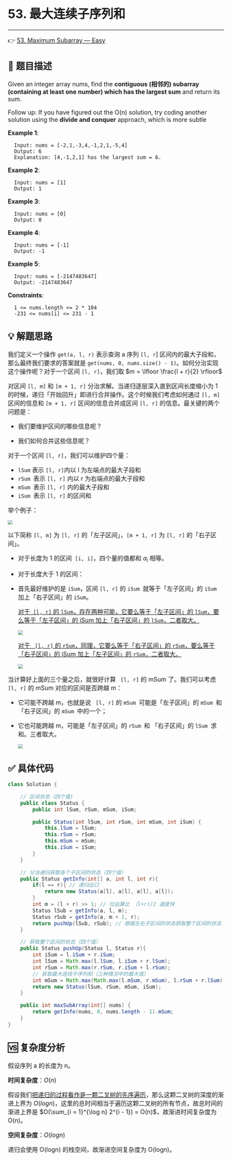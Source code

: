 # 53. 最大连续子序列和

---



👉 [53. Maximum Subarray — Easy](https://leetcode-cn.com/problems/maximum-subarray/)

## 📜 题目描述 

Given an integer array nums, find the **contiguous (相邻的) subarray (containing at least one number) which has the largest sum** and return its sum.

Follow up: If you have figured out the O(n) solution, try coding another solution using the **divide and conquer** approach, which is more subtle

**Example 1**:

```
  Input: nums = [-2,1,-3,4,-1,2,1,-5,4]
  Output: 6
  Explanation: [4,-1,2,1] has the largest sum = 6.
```

  **Example 2**:

```
  Input: nums = [1]
  Output: 1
```

  **Example 3**:

```
  Input: nums = [0]
  Output: 0
```

  **Example 4**:

```
  Input: nums = [-1]
  Output: -1
```

  **Example 5**:

```
  Input: nums = [-2147483647]
  Output: -2147483647
```

  **Constraints**:

```
  1 <= nums.length <= 2 * 104
  -231 <= nums[i] <= 231 - 1
```

## 💡 解题思路

我们定义一个操作 `get(a, l, r)` 表示查询 a 序列 `[l, r`] 区间内的最大子段和，那么最终我们要求的答案就是 `get(nums, 0, nums.size() - 1)`。如何分治实现这个操作呢？对于一个区间 `[l, r]`，我们取 $m = \lfloor \frac{l + r}{2} \rfloor$
	
对区间 `[l, m]` 和 `[m + 1, r]` 分治求解。当递归逐层深入直到区间长度缩小为 1 的时候，递归「开始回升」即进行合并操作。这个时候我们考虑如何通过 `[l, m]`  区间的信息和 `[m + 1, r]`  区间的信息合并成区间 `[l, r]` 的信息。最关键的两个问题是：

- 我们要维护区间的哪些信息呢？

- 我们如何合并这些信息呢？

对于一个区间 `[l, r]`，我们可以维护四个量：

- `lSum` 表示 `[l, r]`内以 l 为左端点的最大子段和
- `rSum `表示 `[l, r]` 内以 r 为右端点的最大子段和
- `mSum `表示 `[l, r]` 内的最大子段和
- `iSum `表示 `[l, r]` 的区间和

举个例子：

<img src="https://gitee.com/veal98/images/raw/master/img/20200917154358.png" style="zoom:67%;" />

以下简称 `[l, m]` 为 `[l, r]` 的「左子区间」，`[m + 1, r]` 为 `[l, r]` 的「右子区间」。

- 对于长度为 1 的区间` [i, i]`，四个量的值都和 $a_i$ 相等。

- 对于长度大于 1 的区间：

- 首先最好维护的是 `iSum`，区间 `[l, r]` 的 `iSum `就等于「左子区间」的 `iSum `加上「右子区间」的 `iSum`。

  <u>对于` [l, r]` 的 `lSum`，存在两种可能，它要么等于「左子区间」的 `lSum`，要么等于「左子区间」的 iSum 加上「右子区间」的 `lSum`，二者取大。</u>

  <img src="https://gitee.com/veal98/images/raw/master/img/20200917154629.png" style="zoom:67%;" />

  <u>对于 ` [l, r]`  的 `rSum`，同理，它要么等于「右子区间」的 `rSum`，要么等于「右子区间」的 iSum 加上「左子区间」的 `rSum`，二者取大。</u>

  <img src="https://gitee.com/veal98/images/raw/master/img/20200917154706.png" style="zoom:67%;" />



当计算好上面的三个量之后，就很好计算 ` [l, r]`  的 mSum 了。我们可以考虑 ` [l, r]`  的 mSum 对应的区间是否跨越 m：

- 它可能不跨越 m，也就是说 ` [l, r]`  的 `mSum `可能是「左子区间」的 `mSum `和 「右子区间」的 `mSum `中的一个；

- 它也可能跨越 m，可能是「左子区间」的 `rSum `和 「右子区间」的 `lSum `求和。三者取大。

  <img src="https://gitee.com/veal98/images/raw/master/img/20200917155138.png" style="zoom:67%;" />



## ✅ 具体代码

```java
class Solution {

    // 区间状态（四个值)
    public class Status {
        public int lSum, rSum, mSum, iSum;

        public Status(int lSum, int rSum, int mSum, int iSum) {
            this.lSum = lSum;
            this.rSum = rSum;
            this.mSum = mSum;
            this.iSum = iSum;
        }
    }   

    // 分治递归获取各个子区间的状态（四个值）
    public Status getInfo(int[] a, int l, int r){
        if(l == r){ // 递归出口
            return new Status(a[l], a[l], a[l], a[l]);
        }
        int m = (l + r) >> 1; // 位运算比 （l+r)/2 速度快
        Status lSub = getInfo(a, l, m);
        Status rSub = getInfo(a, m + 1, r);
        return pushUp(lSub, rSub); // 根据左右子区间的状态获取整个区间的状态
    }

    // 获取整个区间的状态（四个值）
    public Status pushUp(Status l, Status r){
        int iSum = l.iSum + r.iSum;
        int lSum = Math.max(l.lSum, l.iSum + r.lSum);
        int rSum = Math.max(r.rSum, r.iSum + l.rSum);
        // 获取最大连续子序列和（三种情况中的最大值）
        int mSum = Math.max(Math.max(l.mSum, r.mSum), l.rSum + r.lSum);
        return new Status(lSum, rSum, mSum, iSum);
    }

    public int maxSubArray(int[] nums) {
        return getInfo(nums, 0, nums.length - 1).mSum;
    }
}
```



## 🆚 复杂度分析

假设序列 a 的长度为 n。

**时间复杂度**：$O(n)$

假设我们<u>把递归的过程看作是一颗二叉树的先序遍历</u>，那么这颗二叉树的深度的渐进上界为 $O(logn)$，这里的总时间相当于遍历这颗二叉树的所有节点，故总时间的渐进上界是 $O(\sum_{i = 1}^{\log n} 2^{i - 1}) = O(n)$，故渐进时间复杂度为 O(n)。

**空间复杂度**：$O(logn)$

递归会使用 O(logn) 的栈空间，故渐进空间复杂度为 O(logn)。